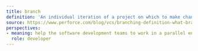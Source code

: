 ```yaml
---
title: branch
definition: 'An individual iteration of a project on which to make changes, experiment or debug one aspect of code, allowing changes or updates to be written while preserving the original, or main, iteration of a project.'
source: https://www.perforce.com/blog/vcs/branching-definition-what-branch#branch-01
perspectives: 
- meaning: help the software development teams to work in a parallel environment and separate “in-progress work” from tested and stable code to avoid conflict
  role: developer
---
```

